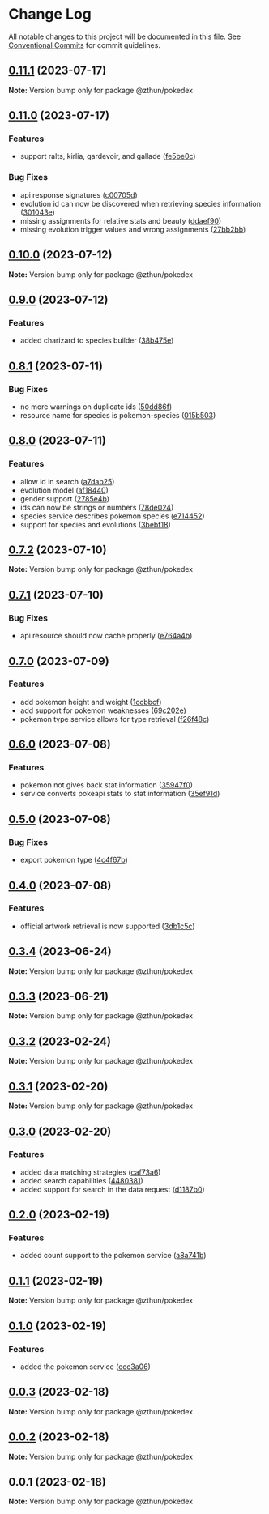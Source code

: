 # Change Log

All notable changes to this project will be documented in this file.
See [Conventional Commits](https://conventionalcommits.org) for commit guidelines.

## [0.11.1](https://github.com/zthun/pokedexii/compare/v0.11.0...v0.11.1) (2023-07-17)

**Note:** Version bump only for package @zthun/pokedex





## [0.11.0](https://github.com/zthun/pokedexii/compare/v0.10.0...v0.11.0) (2023-07-17)


### Features

* support ralts, kirlia, gardevoir, and gallade ([fe5be0c](https://github.com/zthun/pokedexii/commit/fe5be0cff20f9631b22418d9c8eb559af2fa4877))


### Bug Fixes

* api response signatures ([c00705d](https://github.com/zthun/pokedexii/commit/c00705d5bedaa17aebf225319c09ca6352f9344f))
* evolution id can now be discovered when retrieving species information ([301043e](https://github.com/zthun/pokedexii/commit/301043e3637d9d7fe05e2d37d645fe8292199c03))
* missing assignments for relative stats and beauty ([ddaef90](https://github.com/zthun/pokedexii/commit/ddaef90dd56eee30a142793d6cf0779886c54be3))
* missing evolution trigger values and wrong assignments ([27bb2bb](https://github.com/zthun/pokedexii/commit/27bb2bb616ba18b53078427d4bf50ba06b56d5c1))



## [0.10.0](https://github.com/zthun/pokedexii/compare/v0.9.0...v0.10.0) (2023-07-12)

**Note:** Version bump only for package @zthun/pokedex





## [0.9.0](https://github.com/zthun/pokedexii/compare/v0.8.1...v0.9.0) (2023-07-12)


### Features

* added charizard to species builder ([38b475e](https://github.com/zthun/pokedexii/commit/38b475ec4f2e0fc1f7fc3740b045c36111522f5b))



## [0.8.1](https://github.com/zthun/pokedexii/compare/v0.8.0...v0.8.1) (2023-07-11)


### Bug Fixes

* no more warnings on duplicate ids ([50dd86f](https://github.com/zthun/pokedexii/commit/50dd86fd87282e6be6f9dc10fc6aaa22274d57be))
* resource name for species is pokemon-species ([015b503](https://github.com/zthun/pokedexii/commit/015b503f5e064a0022afa496d131068f33408cea))



## [0.8.0](https://github.com/zthun/pokedexii/compare/v0.7.2...v0.8.0) (2023-07-11)


### Features

* allow id in search ([a7dab25](https://github.com/zthun/pokedexii/commit/a7dab25859e3ff415f64c2df70c22ac4bb2f9a5e))
* evolution model ([af18440](https://github.com/zthun/pokedexii/commit/af18440a9b6b71899686ae4d2ae5ed2e3b20ab3c))
* gender support ([2785e4b](https://github.com/zthun/pokedexii/commit/2785e4b10092298ffc38e972c2595f4c9184fafc))
* ids can now be strings or numbers ([78de024](https://github.com/zthun/pokedexii/commit/78de02443896353d9c81631f388f8beebf192bfa))
* species service describes pokemon species ([e714452](https://github.com/zthun/pokedexii/commit/e714452585dd1e697af5c9265c149d711f00a7ad))
* support for species and evolutions ([3bebf18](https://github.com/zthun/pokedexii/commit/3bebf185e558474d4b66061b9f5ceda9ddb8a707))



## [0.7.2](https://github.com/zthun/pokedexii/compare/v0.7.1...v0.7.2) (2023-07-10)

**Note:** Version bump only for package @zthun/pokedex





## [0.7.1](https://github.com/zthun/pokedexii/compare/v0.7.0...v0.7.1) (2023-07-10)


### Bug Fixes

* api resource should now cache properly ([e764a4b](https://github.com/zthun/pokedexii/commit/e764a4b4e5b2fdf2694d8c413ad37d971ef35851))



## [0.7.0](https://github.com/zthun/pokedexii/compare/v0.6.0...v0.7.0) (2023-07-09)


### Features

* add pokemon height and weight ([1ccbbcf](https://github.com/zthun/pokedexii/commit/1ccbbcf75939e069c14e556a0b3b2dea4fc3a9d2))
* add support for pokemon weaknesses ([69c202e](https://github.com/zthun/pokedexii/commit/69c202e294145daf514b586fb49c078233e61405))
* pokemon type service allows for type retrieval ([f26f48c](https://github.com/zthun/pokedexii/commit/f26f48c96c5aaca6970a0fd5c8fe74d9ba386eae))



## [0.6.0](https://github.com/zthun/pokedexii/compare/v0.5.0...v0.6.0) (2023-07-08)


### Features

* pokemon not gives back stat information ([35947f0](https://github.com/zthun/pokedexii/commit/35947f0b7c41c36a2b2e6e3f377a312779b83d1f))
* service converts pokeapi stats to stat information ([35ef91d](https://github.com/zthun/pokedexii/commit/35ef91d6664f15907bbfc28c734994f0b87ddb3f))



## [0.5.0](https://github.com/zthun/pokedexii/compare/v0.4.0...v0.5.0) (2023-07-08)


### Bug Fixes

* export pokemon type ([4c4f67b](https://github.com/zthun/pokedexii/commit/4c4f67b518d2cef2de084a41785c79872ff50ef2))



## [0.4.0](https://github.com/zthun/pokedexii/compare/v0.3.4...v0.4.0) (2023-07-08)


### Features

* official artwork retrieval is now supported ([3db1c5c](https://github.com/zthun/pokedexii/commit/3db1c5c741991ae01051266f8ca542a55f088a73))



## [0.3.4](https://github.com/zthun/pokedexii/compare/v0.3.3...v0.3.4) (2023-06-24)

**Note:** Version bump only for package @zthun/pokedex





## [0.3.3](https://github.com/zthun/pokedexii/compare/v0.3.2...v0.3.3) (2023-06-21)

**Note:** Version bump only for package @zthun/pokedex





## [0.3.2](https://github.com/zthun/pokedexii/compare/v0.3.1...v0.3.2) (2023-02-24)

**Note:** Version bump only for package @zthun/pokedex





## [0.3.1](https://github.com/zthun/pokedexii/compare/v0.3.0...v0.3.1) (2023-02-20)

**Note:** Version bump only for package @zthun/pokedex





## [0.3.0](https://github.com/zthun/pokedexii/compare/v0.2.0...v0.3.0) (2023-02-20)


### Features

* added data matching strategies ([caf73a6](https://github.com/zthun/pokedexii/commit/caf73a6fa1e2e6c141219aa744fb995c7d4fdfbf))
* added search capabilities ([4480381](https://github.com/zthun/pokedexii/commit/448038156c982c4a9d891281079d9506ddd1b0de))
* added support for search in the data request ([d1187b0](https://github.com/zthun/pokedexii/commit/d1187b0216737a1f517c5233b929d9d5ebd1906c))



## [0.2.0](https://github.com/zthun/pokedexii/compare/v0.1.1...v0.2.0) (2023-02-19)


### Features

* added count support to the pokemon service ([a8a741b](https://github.com/zthun/pokedexii/commit/a8a741bb90cb4bb4037d1f5c98799d8b6a5f8504))



## [0.1.1](https://github.com/zthun/pokedexii/compare/v0.1.0...v0.1.1) (2023-02-19)

**Note:** Version bump only for package @zthun/pokedex





## [0.1.0](https://github.com/zthun/pokedexii/compare/v0.0.3...v0.1.0) (2023-02-19)


### Features

* added the pokemon service ([ecc3a06](https://github.com/zthun/pokedexii/commit/ecc3a064a99a504ed0b30e981bf17a6fed6e2a24))



## [0.0.3](https://github.com/zthun/pokedexii/compare/v0.0.2...v0.0.3) (2023-02-18)

**Note:** Version bump only for package @zthun/pokedex





## [0.0.2](https://github.com/zthun/pokedexii/compare/v0.0.1...v0.0.2) (2023-02-18)

**Note:** Version bump only for package @zthun/pokedex





## 0.0.1 (2023-02-18)

**Note:** Version bump only for package @zthun/pokedex
